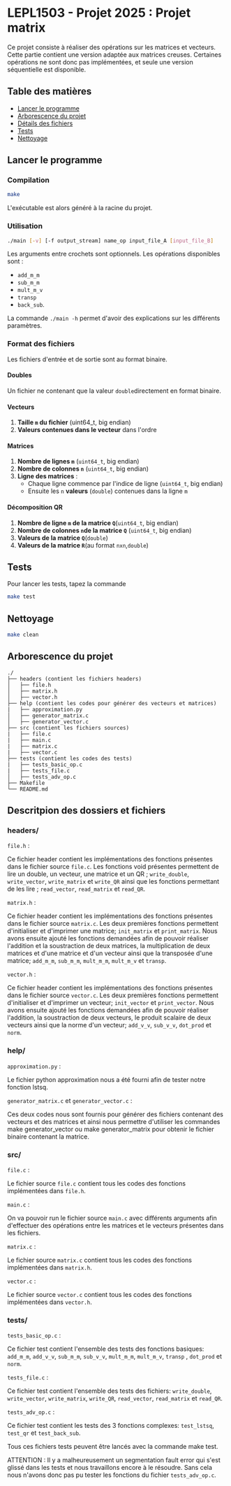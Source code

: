 # LEPL1503 - Projet 2025 : Projet matrix

Ce projet consiste à réaliser des opérations sur les matrices et vecteurs.
Cette partie contient une version adaptée aux matrices creuses. 
Certaines opérations ne sont donc pas implémentées, et seule une version séquentielle est disponible.

## Table des matières
- [Lancer le programme](#lancer-le-programme)
- [Arborescence du projet](#arborescence-du-projet)
- [Détails des fichiers](#descritpion-des-dossiers-et-fichiers)
- [Tests](#tests)
- [Nettoyage](#nettoyage)

## Lancer le programme
### Compilation

```sh
make
```

L'exécutable est alors généré à la racine du projet.

### Utilisation

```sh
./main [-v] [-f output_stream] name_op input_file_A [input_file_B]
```

Les arguments entre crochets sont optionnels.
Les opérations disponibles sont : 
- ```add_m_m```
-  ```sub_m_m```
-  ```mult_m_v```
-  ```transp```
- ```back_sub```.

La commande ```./main -h``` permet d'avoir des explications sur les différents paramètres.

### Format des fichiers
Les fichiers d'entrée et de sortie sont au format binaire.

#### Doubles
Un fichier ne contenant que la valeur `double`directement en format binaire.

#### Vecteurs
1. **Taille `m` du fichier** (uint64_t, big endian)
2. **Valeurs contenues dans le vecteur** dans l'ordre

#### Matrices
1. **Nombre de lignes `m`** (`uint64_t`, big endian)
2. **Nombre de colonnes `n`** (`uint64_t`, big endian)
3. **Ligne des matrices** :
    - Chaque ligne commence par l'indice de ligne (`uint64_t`, big endian)
    - Ensuite les `n` **valeurs** (`double`) contenues dans la ligne `m`

#### Décomposition QR
1. **Nombre de ligne `m` de la matrice `Q`**(`uint64_t`, big endian)
2. **Nombre de colonnes `n`de la matrice `Q`** (`uint64_t`, big endian)
3. **Valeurs de la matrice `Q`**(`double`)
4. **Valeurs de la matrice `R`**(au format `nxn`,`double`)

## Tests
Pour lancer les tests, tapez la commande

```sh
make test
```

## Nettoyage
```sh
make clean
```
## Arborescence du projet

```
./
├── headers (contient les fichiers headers)
│   ├── file.h
│   ├── matrix.h
│   ├── vector.h
├── help (contient les codes pour générer des vecteurs et matrices)
|   ├── approximation.py
│   ├── generator_matrix.c
│   ├── generator_vector.c
├── src (contient les fichiers sources)
|   ├── file.c
|   ├── main.c
|   ├── matrix.c
|   ├── vector.c
├── tests (contient les codes des tests)
|   ├── tests_basic_op.c
|   ├── tests_file.c
│   ├── tests_adv_op.c
├── Makefile
└── README.md
```
## Descritpion des dossiers et fichiers

### headers/

```file.h``` :

Ce fichier header contient les implémentations des fonctions présentes dans le fichier source ```file.c```. Les fonctions void présentes permettent de lire un double, un vecteur, une matrice et un QR ; ```write_double```, ```write_vector```, ```write_matrix``` et ```write_QR``` ainsi que les fonctions permettant de les lire ; ```read_vector```, ```read_matrix``` et ```read_QR```. 

```matrix.h``` :

Ce fichier header contient les implémentations des fonctions présentes dans le fichier source ```matrix.c```.
Les deux premières fonctions permettent d'initialiser et d'imprimer une matrice; ```init_matrix``` et ```print_matrix```. Nous avons ensuite ajouté les fonctions demandées afin de pouvoir réaliser l'addition et la soustraction de deux matrices, la multiplication de deux matrices et d'une matrice et d'un vecteur ainsi que la transposée d'une matrice; ```add_m_m```, ```sub_m_m```, ```mult_m_m```, ```mult_m_v```  et  ```transp```. 

```vector.h``` :

Ce fichier header contient les implémentations des fonctions présentes dans le fichier source ```vector.c```.
Les deux premières fonctions permettent d'initialiser et d'imprimer un vecteur; ```init_vector``` et ```print_vector```. Nous avons ensuite ajouté les fonctions demandées afin de pouvoir réaliser l'addition, la soustraction de deux vecteurs, le produit scalaire de deux vecteurs ainsi que la norme d'un vecteur; ```add_v_v```, ```sub_v_v```, ```dot_prod``` et  ```norm```. 


### help/

```approximation.py``` : 

Le fichier python approximation nous a été fourni afin de tester notre fonction lstsq. 

```generator_matrix.c``` et ```generator_vector.c``` : 

Ces deux codes nous sont fournis pour générer des fichiers contenant des vecteurs et des matrices et ainsi nous permettre d'utiliser les commandes make generator_vector ou make generator_matrix pour obtenir le fichier binaire contenant la matrice.


### src/ 


```file.c``` : 

Le fichier source ```file.c``` contient tous les codes des fonctions implémentées dans ```file.h```. 



```main.c``` :

On va pouvoir run le fichier source ```main.c``` avec différents arguments afin d'effectuer des opérations entre les matrices et le vecteurs présentes dans les fichiers.



```matrix.c``` :

Le fichier source ```matrix.c``` contient tous les codes des fonctions implémentées dans ```matrix.h```. 



```vector.c``` :

Le fichier source ```vector.c``` contient tous les codes des fonctions implémentées dans ```vector.h```. 


### tests/


```tests_basic_op.c``` :

Ce fichier test contient l'ensemble des tests des fonctions basiques: ```add_m_m```, ```add_v_v```, ```sub_m_m```, ```sub_v_v```,  ```mult_m_m```, ```mult_m_v```,  ```transp``` , ```dot_prod``` et  ```norm```. 


```tests_file.c``` :

Ce fichier test contient l'ensemble des tests des fichiers: ```write_double```, ```write_vector```, ```write_matrix```,  ```write_QR```, ```read_vector```, ```read_matrix``` et ```read_QR```. 



```tests_adv_op.c``` :

Ce fichier test contient les tests des 3 fonctions complexes: ```test_lstsq```, ```test_qr``` et ```test_back_sub```. 

Tous ces fichiers tests peuvent être lancés avec la commande make test. 

ATTENTION : Il y a malheureusement un segmentation fault error qui s'est glissé dans les tests et nous travaillons encore à le résoudre. Sans cela nous n'avons donc pas pu tester les fonctions du fichier ```tests_adv_op.c```.



